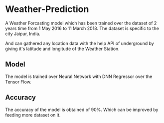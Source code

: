 # Weather-Prediction

A Weather Forcasting model which has been trained over the dataset of 2 years time from 1 May 2016 to 11 March 2018. The dataset is specific to the city Jaipur, India.

And can gathered any location data with the help API of underground by giving it's latitude and longitude of the Weather Station.

## Model

The model is trained over Neural Network with DNN Regressor over the Tensor Flow.

## Accuracy

The accuracy of the model is obtained of 90%. Which can be improved by feeding more dataset on it.
